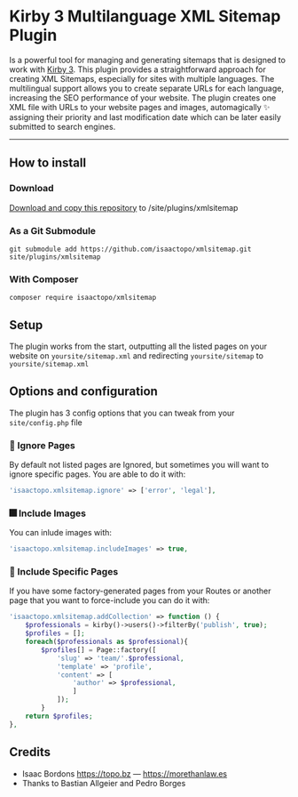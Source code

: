 # Kirby 3 Multilanguage XML Sitemap Plugin

Is a powerful tool for managing and generating sitemaps that is designed to work with [Kirby 3](https://getkirby.com). This plugin provides a straightforward approach for creating XML Sitemaps, especially for sites with multiple languages. The multilingual support allows you to create separate URLs for each language, increasing the SEO performance of your website. The plugin creates one XML file with URLs to your website pages and images, automagically ✨ assigning their priority and last modification date which can be later easily submitted to search engines.

****
## How to install

### Download

[Download and copy this repository](https://github.com/isaactopo/xmlsitemap/archive/main.zip) to /site/plugins/xmlsitemap

### As a Git Submodule
```git submodule add https://github.com/isaactopo/xmlsitemap.git site/plugins/xmlsitemap```

### With Composer
```composer require isaactopo/xmlsitemap```

## Setup

The plugin works from the start, outputting all the listed pages on your website on `yoursite/sitemap.xml` and redirecting `yoursite/sitemap` to `yoursite/sitemap.xml`

## Options and configuration
The plugin has 3 config options that you can tweak from your `site/config.php` file

### 🙈 Ignore Pages
By default not listed pages are Ignored, but sometimes you will want to ignore specific pages. You are able to do it with:
```php
'isaactopo.xmlsitemap.ignore' => ['error', 'legal'],
```
### 🎆 Include Images
You can inlude images with:
```php
'isaactopo.xmlsitemap.includeImages' => true,
```
### 🧾 Include Specific Pages
If you have some factory-generated pages from your Routes or another page that you want to force-include you can do it with:
```php
'isaactopo.xmlsitemap.addCollection' => function () {
    $professionals = kirby()->users()->filterBy('publish', true);
    $profiles = [];
    foreach($professionals as $professional){
        $profiles[] = Page::factory([
            'slug' => 'team/'.$professional,
            'template' => 'profile',
            'content' => [
                'author' => $professional,
                ]
            ]);
        }
    return $profiles;
},
```
## Credits

- Isaac Bordons <https://topo.bz> — <https://morethanlaw.es>
- Thanks to Bastian Allgeier and Pedro Borges
